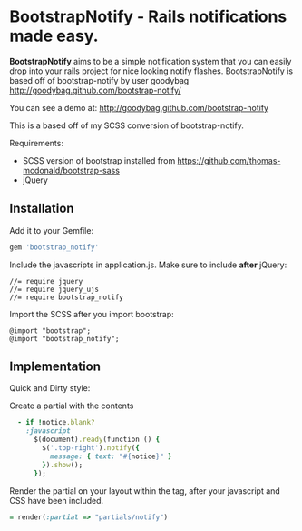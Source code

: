 # BootstrapNotify - Rails notifications made easy.

**BootstrapNotify** aims to be a simple notification system that you can easily drop into your rails project for nice looking notify flashes. 
BootstrapNotify is based off of bootstrap-notify by user goodybag http://goodybag.github.com/bootstrap-notify/

You can see a demo at:
http://goodybag.github.com/bootstrap-notify

This is a based off of my SCSS conversion of bootstrap-notify.

Requirements: 
* SCSS version of bootstrap installed from https://github.com/thomas-mcdonald/bootstrap-sass
* jQuery

## Installation

Add it to your Gemfile:

```ruby
gem 'bootstrap_notify'
```

Include the javascripts in application.js. Make sure to include **after** jQuery:

```
//= require jquery
//= require jquery_ujs
//= require bootstrap_notify
```

Import the SCSS after you import bootstrap:

```
@import "bootstrap";
@import "bootstrap_notify";
```

## Implementation

Quick and Dirty style:

Create a partial with the contents

```ruby
  - if !notice.blank?
    :javascript
      $(document).ready(function () {
        $('.top-right').notify({
          message: { text: "#{notice}" }
        }).show();
      });
```
Render the partial on your layout within the <head> tag, after your javascript and CSS have been included.

```ruby
= render(:partial => "partials/notify")
```
